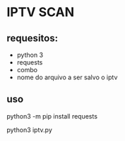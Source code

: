 # IPTV SCAN
## requesitos:
- python 3
- requests
- combo
- nome do arquivo a ser salvo o iptv
## uso
python3 -m pip install requests

python3 iptv.py
